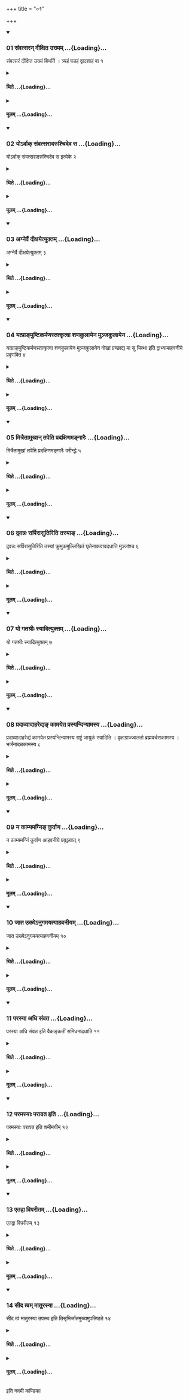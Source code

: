 +++
title = "०९"

+++

<div class="js_include" includetitle="true" newlevelforh1="3" unfilled url="/vedAH_yajuH/taittirIyam/sUtram/ApastambaH/shrautam/vishvAsa-prastutiH/16/09/01_saMvatsaran_dIxita_ukhyam.md">
<details open><summary><h3>01 संवत्सरन् दीक्षित उख्यम् ...{Loading}...</h3></summary>

संवत्सरं दीक्षित उख्यं बिभर्ति । त्र्यहं षडहं द्वादशाहं वा १
</details>
</div>
<div class="js_include collapsed" newlevelforh1="4" title="थिते" unfilled url="/vedAH_yajuH/taittirIyam/sUtram/ApastambaH/shrautam/thite/16/09/01_saMvatsaran_dIxita_ukhyam.md">
<details><summary><h4>थिते ...{Loading}...</h4></summary>

संवत्सरं दीक्षित उख्यं बिभर्ति । त्र्यहं षडहं द्वादशाहं वा १
</details>
</div>
<div class="js_include collapsed" newlevelforh1="4" title="मूलम्" unfilled url="/vedAH_yajuH/taittirIyam/sUtram/ApastambaH/shrautam/mUlam/16/09/01_saMvatsaran_dIxita_ukhyam.md">
<details><summary><h4>मूलम् ...{Loading}...</h4></summary>

संवत्सरं दीक्षित उख्यं बिभर्ति । त्र्यहं षडहं द्वादशाहं वा १
</details>
</div>
<div class="js_include" includetitle="true" newlevelforh1="3" unfilled url="/vedAH_yajuH/taittirIyam/sUtram/ApastambaH/shrautam/vishvAsa-prastutiH/16/09/02_yo-rvAk_saMvatsarAdarushchideva_sa.md">
<details open><summary><h3>02 योऽर्वाक् संवत्सरादरुश्चिदेव स ...{Loading}...</h3></summary>

योऽर्वाक् संवत्सरादरुश्चिदेव स इत्येके २
</details>
</div>
<div class="js_include collapsed" newlevelforh1="4" title="थिते" unfilled url="/vedAH_yajuH/taittirIyam/sUtram/ApastambaH/shrautam/thite/16/09/02_yo-rvAk_saMvatsarAdarushchideva_sa.md">
<details><summary><h4>थिते ...{Loading}...</h4></summary>

योऽर्वाक् संवत्सरादरुश्चिदेव स इत्येके २
</details>
</div>
<div class="js_include collapsed" newlevelforh1="4" title="मूलम्" unfilled url="/vedAH_yajuH/taittirIyam/sUtram/ApastambaH/shrautam/mUlam/16/09/02_yo-rvAk_saMvatsarAdarushchideva_sa.md">
<details><summary><h4>मूलम् ...{Loading}...</h4></summary>

योऽर्वाक् संवत्सरादरुश्चिदेव स इत्येके २
</details>
</div>
<div class="js_include" includetitle="true" newlevelforh1="3" unfilled url="/vedAH_yajuH/taittirIyam/sUtram/ApastambaH/shrautam/vishvAsa-prastutiH/16/09/03_agnervai_dIxayetyuktam.md">
<details open><summary><h3>03 अग्नेर्वै दीक्षयेत्युक्तम् ...{Loading}...</h3></summary>

अग्नेर्वै दीक्षयेत्युक्तम् ३
</details>
</div>
<div class="js_include collapsed" newlevelforh1="4" title="थिते" unfilled url="/vedAH_yajuH/taittirIyam/sUtram/ApastambaH/shrautam/thite/16/09/03_agnervai_dIxayetyuktam.md">
<details><summary><h4>थिते ...{Loading}...</h4></summary>

अग्नेर्वै दीक्षयेत्युक्तम् ३
</details>
</div>
<div class="js_include collapsed" newlevelforh1="4" title="मूलम्" unfilled url="/vedAH_yajuH/taittirIyam/sUtram/ApastambaH/shrautam/mUlam/16/09/03_agnervai_dIxayetyuktam.md">
<details><summary><h4>मूलम् ...{Loading}...</h4></summary>

अग्नेर्वै दीक्षयेत्युक्तम् ३
</details>
</div>
<div class="js_include" includetitle="true" newlevelforh1="3" unfilled url="/vedAH_yajuH/taittirIyam/sUtram/ApastambaH/shrautam/vishvAsa-prastutiH/16/09/04_yatprA~NmuShTikarmaNastatkRtvA_shaNakulAyena_munjakulAyena.md">
<details open><summary><h3>04 यत्प्राङ्मुष्टिकर्मणस्तत्कृत्वा शणकुलायेन मुञ्जकुलायेन ...{Loading}...</h3></summary>

यत्प्राङ्मुष्टिकर्मणस्तत्कृत्वा शणकुलायेन मुञ्जकुलायेन वोखां प्रच्छाद्य मा सु भित्था इति द्वाभ्यामाहवनीये प्रवृणक्ति ४
</details>
</div>
<div class="js_include collapsed" newlevelforh1="4" title="थिते" unfilled url="/vedAH_yajuH/taittirIyam/sUtram/ApastambaH/shrautam/thite/16/09/04_yatprA~NmuShTikarmaNastatkRtvA_shaNakulAyena_munjakulAyena.md">
<details><summary><h4>थिते ...{Loading}...</h4></summary>

यत्प्राङ्मुष्टिकर्मणस्तत्कृत्वा शणकुलायेन मुञ्जकुलायेन वोखां प्रच्छाद्य मा सु भित्था इति द्वाभ्यामाहवनीये प्रवृणक्ति ४
</details>
</div>
<div class="js_include collapsed" newlevelforh1="4" title="मूलम्" unfilled url="/vedAH_yajuH/taittirIyam/sUtram/ApastambaH/shrautam/mUlam/16/09/04_yatprA~NmuShTikarmaNastatkRtvA_shaNakulAyena_munjakulAyena.md">
<details><summary><h4>मूलम् ...{Loading}...</h4></summary>

यत्प्राङ्मुष्टिकर्मणस्तत्कृत्वा शणकुलायेन मुञ्जकुलायेन वोखां प्रच्छाद्य मा सु भित्था इति द्वाभ्यामाहवनीये प्रवृणक्ति ४
</details>
</div>
<div class="js_include" includetitle="true" newlevelforh1="3" unfilled url="/vedAH_yajuH/taittirIyam/sUtram/ApastambaH/shrautam/vishvAsa-prastutiH/16/09/05_mitraitAmukhAn_tapeti_pradaxiNamangAraiH.md">
<details open><summary><h3>05 मित्रैतामुखान् तपेति प्रदक्षिणमङ्गारैः ...{Loading}...</h3></summary>

मित्रैतामुखां तपेति प्रदक्षिणमङ्गारैः परीन्द्धे ५
</details>
</div>
<div class="js_include collapsed" newlevelforh1="4" title="थिते" unfilled url="/vedAH_yajuH/taittirIyam/sUtram/ApastambaH/shrautam/thite/16/09/05_mitraitAmukhAn_tapeti_pradaxiNamangAraiH.md">
<details><summary><h4>थिते ...{Loading}...</h4></summary>

मित्रैतामुखां तपेति प्रदक्षिणमङ्गारैः परीन्द्धे ५
</details>
</div>
<div class="js_include collapsed" newlevelforh1="4" title="मूलम्" unfilled url="/vedAH_yajuH/taittirIyam/sUtram/ApastambaH/shrautam/mUlam/16/09/05_mitraitAmukhAn_tapeti_pradaxiNamangAraiH.md">
<details><summary><h4>मूलम् ...{Loading}...</h4></summary>

मित्रैतामुखां तपेति प्रदक्षिणमङ्गारैः परीन्द्धे ५
</details>
</div>
<div class="js_include" includetitle="true" newlevelforh1="3" unfilled url="/vedAH_yajuH/taittirIyam/sUtram/ApastambaH/shrautam/vishvAsa-prastutiH/16/09/06_drvannaH_sarpirAsutiriti_tasyA~N.md">
<details open><summary><h3>06 द्र्वन्नः सर्पिरासुतिरिति तस्याङ् ...{Loading}...</h3></summary>

द्र्वन्नः सर्पिरासुतिरिति तस्यां क्रुमुकमुल्लिखितं घृतेनाक्त्वावदधाति मुञ्जांश्च ६
</details>
</div>
<div class="js_include collapsed" newlevelforh1="4" title="थिते" unfilled url="/vedAH_yajuH/taittirIyam/sUtram/ApastambaH/shrautam/thite/16/09/06_drvannaH_sarpirAsutiriti_tasyA~N.md">
<details><summary><h4>थिते ...{Loading}...</h4></summary>

द्र्वन्नः सर्पिरासुतिरिति तस्यां क्रुमुकमुल्लिखितं घृतेनाक्त्वावदधाति मुञ्जांश्च ६
</details>
</div>
<div class="js_include collapsed" newlevelforh1="4" title="मूलम्" unfilled url="/vedAH_yajuH/taittirIyam/sUtram/ApastambaH/shrautam/mUlam/16/09/06_drvannaH_sarpirAsutiriti_tasyA~N.md">
<details><summary><h4>मूलम् ...{Loading}...</h4></summary>

द्र्वन्नः सर्पिरासुतिरिति तस्यां क्रुमुकमुल्लिखितं घृतेनाक्त्वावदधाति मुञ्जांश्च ६
</details>
</div>
<div class="js_include" includetitle="true" newlevelforh1="3" unfilled url="/vedAH_yajuH/taittirIyam/sUtram/ApastambaH/shrautam/vishvAsa-prastutiH/16/09/07_yo_gatashrIH_syAdityuktam.md">
<details open><summary><h3>07 यो गतश्रीः स्यादित्युक्तम् ...{Loading}...</h3></summary>

यो गतश्रीः स्यादित्युक्तम् ७
</details>
</div>
<div class="js_include collapsed" newlevelforh1="4" title="थिते" unfilled url="/vedAH_yajuH/taittirIyam/sUtram/ApastambaH/shrautam/thite/16/09/07_yo_gatashrIH_syAdityuktam.md">
<details><summary><h4>थिते ...{Loading}...</h4></summary>

यो गतश्रीः स्यादित्युक्तम् ७
</details>
</div>
<div class="js_include collapsed" newlevelforh1="4" title="मूलम्" unfilled url="/vedAH_yajuH/taittirIyam/sUtram/ApastambaH/shrautam/mUlam/16/09/07_yo_gatashrIH_syAdityuktam.md">
<details><summary><h4>मूलम् ...{Loading}...</h4></summary>

यो गतश्रीः स्यादित्युक्तम् ७
</details>
</div>
<div class="js_include" includetitle="true" newlevelforh1="3" unfilled url="/vedAH_yajuH/taittirIyam/sUtram/ApastambaH/shrautam/vishvAsa-prastutiH/16/09/08_pradAvyAdAharedya~N_kAmayeta_prasyandinyAmasya.md">
<details open><summary><h3>08 प्रदाव्यादाहरेद्यङ् कामयेत प्रस्यन्दिन्यामस्य ...{Loading}...</h3></summary>

प्रदाव्यादाहरेद्यं कामयेत प्रस्यन्दिन्यामस्य राष्ट्रं जायुकं स्यादिति । वृक्षाग्राज्ज्वलतो ब्रह्मवर्चसकामस्य । भर्जनादन्नकामस्य ८
</details>
</div>
<div class="js_include collapsed" newlevelforh1="4" title="थिते" unfilled url="/vedAH_yajuH/taittirIyam/sUtram/ApastambaH/shrautam/thite/16/09/08_pradAvyAdAharedya~N_kAmayeta_prasyandinyAmasya.md">
<details><summary><h4>थिते ...{Loading}...</h4></summary>

प्रदाव्यादाहरेद्यं कामयेत प्रस्यन्दिन्यामस्य राष्ट्रं जायुकं स्यादिति । वृक्षाग्राज्ज्वलतो ब्रह्मवर्चसकामस्य । भर्जनादन्नकामस्य ८
</details>
</div>
<div class="js_include collapsed" newlevelforh1="4" title="मूलम्" unfilled url="/vedAH_yajuH/taittirIyam/sUtram/ApastambaH/shrautam/mUlam/16/09/08_pradAvyAdAharedya~N_kAmayeta_prasyandinyAmasya.md">
<details><summary><h4>मूलम् ...{Loading}...</h4></summary>

प्रदाव्यादाहरेद्यं कामयेत प्रस्यन्दिन्यामस्य राष्ट्रं जायुकं स्यादिति । वृक्षाग्राज्ज्वलतो ब्रह्मवर्चसकामस्य । भर्जनादन्नकामस्य ८
</details>
</div>
<div class="js_include" includetitle="true" newlevelforh1="3" unfilled url="/vedAH_yajuH/taittirIyam/sUtram/ApastambaH/shrautam/vishvAsa-prastutiH/16/09/09_na_kAmyamagni~N_kurvANa.md">
<details open><summary><h3>09 न काम्यमग्निङ् कुर्वाण ...{Loading}...</h3></summary>

न काम्यमग्निं कुर्वाण आहवनीये प्रवृञ्ज्यात् ९
</details>
</div>
<div class="js_include collapsed" newlevelforh1="4" title="थिते" unfilled url="/vedAH_yajuH/taittirIyam/sUtram/ApastambaH/shrautam/thite/16/09/09_na_kAmyamagni~N_kurvANa.md">
<details><summary><h4>थिते ...{Loading}...</h4></summary>

न काम्यमग्निं कुर्वाण आहवनीये प्रवृञ्ज्यात् ९
</details>
</div>
<div class="js_include collapsed" newlevelforh1="4" title="मूलम्" unfilled url="/vedAH_yajuH/taittirIyam/sUtram/ApastambaH/shrautam/mUlam/16/09/09_na_kAmyamagni~N_kurvANa.md">
<details><summary><h4>मूलम् ...{Loading}...</h4></summary>

न काम्यमग्निं कुर्वाण आहवनीये प्रवृञ्ज्यात् ९
</details>
</div>
<div class="js_include" includetitle="true" newlevelforh1="3" unfilled url="/vedAH_yajuH/taittirIyam/sUtram/ApastambaH/shrautam/vishvAsa-prastutiH/16/09/10_jAta_ukhye-nugamayatyAhavanIyam.md">
<details open><summary><h3>10 जात उख्येऽनुगमयत्याहवनीयम् ...{Loading}...</h3></summary>

जात उख्येऽनुगमयत्याहवनीयम् १०
</details>
</div>
<div class="js_include collapsed" newlevelforh1="4" title="थिते" unfilled url="/vedAH_yajuH/taittirIyam/sUtram/ApastambaH/shrautam/thite/16/09/10_jAta_ukhye-nugamayatyAhavanIyam.md">
<details><summary><h4>थिते ...{Loading}...</h4></summary>

जात उख्येऽनुगमयत्याहवनीयम् १०
</details>
</div>
<div class="js_include collapsed" newlevelforh1="4" title="मूलम्" unfilled url="/vedAH_yajuH/taittirIyam/sUtram/ApastambaH/shrautam/mUlam/16/09/10_jAta_ukhye-nugamayatyAhavanIyam.md">
<details><summary><h4>मूलम् ...{Loading}...</h4></summary>

जात उख्येऽनुगमयत्याहवनीयम् १०
</details>
</div>
<div class="js_include" includetitle="true" newlevelforh1="3" unfilled url="/vedAH_yajuH/taittirIyam/sUtram/ApastambaH/shrautam/vishvAsa-prastutiH/16/09/11_parasyA_adhi_saMvata.md">
<details open><summary><h3>11 परस्या अधि संवत ...{Loading}...</h3></summary>

परस्या अधि संवत इति वैकङ्कतीं समिधमादधाति ११
</details>
</div>
<div class="js_include collapsed" newlevelforh1="4" title="थिते" unfilled url="/vedAH_yajuH/taittirIyam/sUtram/ApastambaH/shrautam/thite/16/09/11_parasyA_adhi_saMvata.md">
<details><summary><h4>थिते ...{Loading}...</h4></summary>

परस्या अधि संवत इति वैकङ्कतीं समिधमादधाति ११
</details>
</div>
<div class="js_include collapsed" newlevelforh1="4" title="मूलम्" unfilled url="/vedAH_yajuH/taittirIyam/sUtram/ApastambaH/shrautam/mUlam/16/09/11_parasyA_adhi_saMvata.md">
<details><summary><h4>मूलम् ...{Loading}...</h4></summary>

परस्या अधि संवत इति वैकङ्कतीं समिधमादधाति ११
</details>
</div>
<div class="js_include" includetitle="true" newlevelforh1="3" unfilled url="/vedAH_yajuH/taittirIyam/sUtram/ApastambaH/shrautam/vishvAsa-prastutiH/16/09/12_paramasyAH_parAvata_iti.md">
<details open><summary><h3>12 परमस्याः परावत इति ...{Loading}...</h3></summary>

परमस्याः परावत इति शमीमयीम् १२
</details>
</div>
<div class="js_include collapsed" newlevelforh1="4" title="थिते" unfilled url="/vedAH_yajuH/taittirIyam/sUtram/ApastambaH/shrautam/thite/16/09/12_paramasyAH_parAvata_iti.md">
<details><summary><h4>थिते ...{Loading}...</h4></summary>

परमस्याः परावत इति शमीमयीम् १२
</details>
</div>
<div class="js_include collapsed" newlevelforh1="4" title="मूलम्" unfilled url="/vedAH_yajuH/taittirIyam/sUtram/ApastambaH/shrautam/mUlam/16/09/12_paramasyAH_parAvata_iti.md">
<details><summary><h4>मूलम् ...{Loading}...</h4></summary>

परमस्याः परावत इति शमीमयीम् १२
</details>
</div>
<div class="js_include" includetitle="true" newlevelforh1="3" unfilled url="/vedAH_yajuH/taittirIyam/sUtram/ApastambaH/shrautam/vishvAsa-prastutiH/16/09/13_etadvA_viparItam.md">
<details open><summary><h3>13 एतद्वा विपरीतम् ...{Loading}...</h3></summary>

एतद्वा विपरीतम् १३
</details>
</div>
<div class="js_include collapsed" newlevelforh1="4" title="थिते" unfilled url="/vedAH_yajuH/taittirIyam/sUtram/ApastambaH/shrautam/thite/16/09/13_etadvA_viparItam.md">
<details><summary><h4>थिते ...{Loading}...</h4></summary>

एतद्वा विपरीतम् १३
</details>
</div>
<div class="js_include collapsed" newlevelforh1="4" title="मूलम्" unfilled url="/vedAH_yajuH/taittirIyam/sUtram/ApastambaH/shrautam/mUlam/16/09/13_etadvA_viparItam.md">
<details><summary><h4>मूलम् ...{Loading}...</h4></summary>

एतद्वा विपरीतम् १३
</details>
</div>
<div class="js_include" includetitle="true" newlevelforh1="3" unfilled url="/vedAH_yajuH/taittirIyam/sUtram/ApastambaH/shrautam/vishvAsa-prastutiH/16/09/14_sIda_tvam_mAturasyA.md">
<details open><summary><h3>14 सीद त्वम् मातुरस्या ...{Loading}...</h3></summary>

सीद त्वं मातुरस्या उपस्थ इति तिसृभिर्जातमुख्यमुपतिष्ठते १४
</details>
</div>
<div class="js_include collapsed" newlevelforh1="4" title="थिते" unfilled url="/vedAH_yajuH/taittirIyam/sUtram/ApastambaH/shrautam/thite/16/09/14_sIda_tvam_mAturasyA.md">
<details><summary><h4>थिते ...{Loading}...</h4></summary>

सीद त्वं मातुरस्या उपस्थ इति तिसृभिर्जातमुख्यमुपतिष्ठते १४
</details>
</div>
<div class="js_include collapsed" newlevelforh1="4" title="मूलम्" unfilled url="/vedAH_yajuH/taittirIyam/sUtram/ApastambaH/shrautam/mUlam/16/09/14_sIda_tvam_mAturasyA.md">
<details><summary><h4>मूलम् ...{Loading}...</h4></summary>

सीद त्वं मातुरस्या उपस्थ इति तिसृभिर्जातमुख्यमुपतिष्ठते १४
</details>
</div>

  
इति नवमी कण्डिका 
